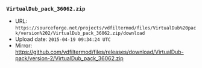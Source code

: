 ### `VirtualDub_pack_36062.zip`

- URL: `https://sourceforge.net/projects/vdfiltermod/files/VirtualDub%20pack/version%202/VirtualDub_pack_36062.zip/download`
- Upload date: `2015-04-19 09:34:24 UTC`
- Mirror: https://github.com/vdfiltermod/files/releases/download/VirtualDub-pack/version-2/VirtualDub_pack_36062.zip
